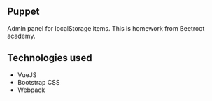 ## Puppet
Admin panel for localStorage items.
This is homework from Beetroot academy.

## Technologies used
  * VueJS
  * Bootstrap CSS 
  * Webpack

